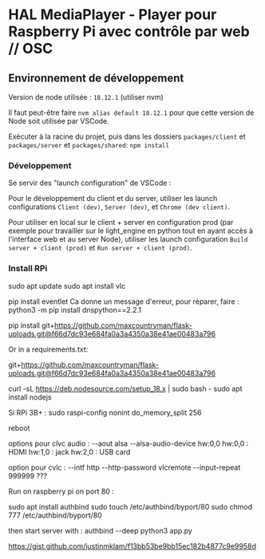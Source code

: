 # HAL MediaPlayer - Player pour Raspberry Pi avec contrôle par web // OSC

## Environnement de développement

Version de node utilisée : `18.12.1` (utiliser nvm)

Il faut peut-être faire `nvm alias default 18.12.1` pour que cette version de Node soit utilisée par VSCode.

Exécuter à la racine du projet, puis dans les dossiers `packages/client` et `packages/server` et `packages/shared`:
`npm install`

### Développement

Se servir des "launch configuration" de VSCode :

Pour le développement du client et du server, utiliser les launch configurations `Client (dev)`, `Server (dev)`, et `Chrome (dev client)`.

Pour utiliser en local sur le client + server en configuration prod (par exemple pour travailler sur le light_engine en python tout en ayant accès à l'interface web et au server Node), utiliser les launch configuration `Build server + client (prod)` et `Run server + client (prod)`.


### Install RPi

sudo apt update
sudo apt install vlc

pip install eventlet
Ca donne un message d'erreur, pour réparer, faire :
python3 -m pip install dnspython==2.2.1

pip install git+https://github.com/maxcountryman/flask-uploads.git@f66d7dc93e684fa0a3a4350a38e41ae00483a796

Or in a requirements.txt:

git+https://github.com/maxcountryman/flask-uploads.git@f66d7dc93e684fa0a3a4350a38e41ae00483a796


curl -sL https://deb.nodesource.com/setup_18.x | sudo bash -
sudo apt install nodejs

Si RPi 3B+ :
sudo raspi-config nonint do_memory_split 256

reboot

options pour clvc audio :
--aout alsa --alsa-audio-device hw:0,0
hw:0,0 : HDMI
hw:1,0 : jack
hw:2,0 : USB card

option pour cvlc :
--intf http --http-password vlcremote
--input-repeat 999999 ???

Run on raspberry pi on port 80 :

sudo apt install authbind
sudo touch /etc/authbind/byport/80
sudo chmod 777 /etc/authbind/byport/80

then start server with :
authbind --deep python3 app.py

https://gist.github.com/justinmklam/f13bb53be9bb15ec182b4877c9e9958d